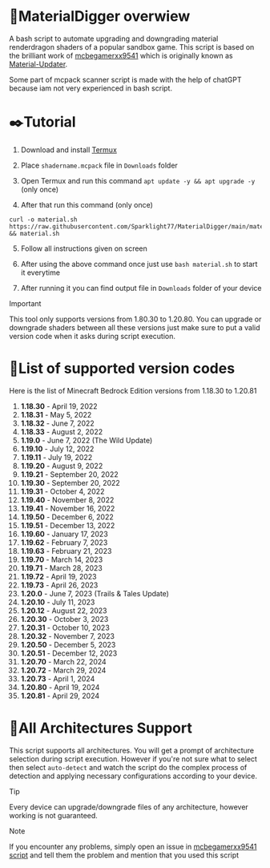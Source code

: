 # 💫MaterialDigger overwiew 
A bash script to automate upgrading and downgrading material renderdragon shaders of a popular sandbox game. This script is based on the brilliant work of [mcbegamerxx9541](https://github.com/mcbegamerxx954) which is originally known as [Material-Updater](https://github.com/mcbegamerxx954/material-updater/tree/v0.1.1).

Some part of mcpack scanner script is made with the help of chatGPT because iam not very experienced in bash script.

# ✒️Tutorial
1. Download and install [Termux](https://github.com/termux/termux-app/releases)

2. Place `shadername.mcpack` file in `Downloads` folder 

3. Open Termux and run this command `apt update -y && apt upgrade -y` (only once)

4. After that run this command (only once)
```
curl -o material.sh https://raw.githubusercontent.com/Sparklight77/MaterialDigger/main/material.sh && material.sh
```

5. Follow all instructions given on screen

6. After using the above command once just use `bash material.sh` to start it everytime

7. After running it you can find output file in `Downloads` folder of your device

> [!IMPORTANT]
> This tool only supports versions from 1.80.30 to 1.20.80. You can upgrade or downgrade shaders between all these versions just make sure to put a valid version code when it asks during script execution.

# 🔋List of supported version codes
Here is the list of Minecraft Bedrock Edition versions from 1.18.30 to 1.20.81

1. **1.18.30** - April 19, 2022
2. **1.18.31** - May 5, 2022
3. **1.18.32** - June 7, 2022
4. **1.18.33** - August 2, 2022
5. **1.19.0** - June 7, 2022 (The Wild Update)
6. **1.19.10** - July 12, 2022
7. **1.19.11** - July 19, 2022
8. **1.19.20** - August 9, 2022
9. **1.19.21** - September 20, 2022
10. **1.19.30** - September 20, 2022
11. **1.19.31** - October 4, 2022
12. **1.19.40** - November 8, 2022
13. **1.19.41** - November 16, 2022
14. **1.19.50** - December 6, 2022
15. **1.19.51** - December 13, 2022
16. **1.19.60** - January 17, 2023
17. **1.19.62** - February 7, 2023
18. **1.19.63** - February 21, 2023
19. **1.19.70** - March 14, 2023
20. **1.19.71** - March 28, 2023
21. **1.19.72** - April 19, 2023
22. **1.19.73** - April 26, 2023
23. **1.20.0** - June 7, 2023 (Trails & Tales Update)
24. **1.20.10** - July 11, 2023
25. **1.20.12** - August 22, 2023
26. **1.20.30** - October 3, 2023
27. **1.20.31** - October 10, 2023
28. **1.20.32** - November 7, 2023
29. **1.20.50** - December 5, 2023
30. **1.20.51** - December 12, 2023
31. **1.20.70** - March 22, 2024
32. **1.20.72** - March 29, 2024
33. **1.20.73** - April 1, 2024
34. **1.20.80** - April 19, 2024
35. **1.20.81** - April 29, 2024

# 📀All Architectures Support 
This script supports all architectures. You will get a prompt of architecture selection during script execution. However if you're not sure what to select then select `auto-detect` and watch the script do the complex process of detection and applying necessary configurations according to your device.

> [!TIP]
> Every device can upgrade/downgrade files of any architecture, however working is not guaranteed.

> [!NOTE]
> If you encounter any problems, simply open an issue in [mcbegamerxx9541 script](https://github.com/mcbegamerxx954/material-updater/tree/v0.1.1) and tell them the problem and mention that you used this script 
